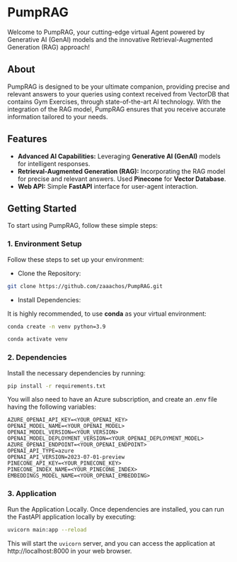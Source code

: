 # PumpRAG

Welcome to PumpRAG, your cutting-edge virtual Agent powered by Generative AI (GenAI) models and the innovative Retrieval-Augmented Generation (RAG) approach!

## About

PumpRAG is designed to be your ultimate companion, providing precise and relevant answers to your queries using context received from VectorDB that contains Gym Exercises, through state-of-the-art AI technology. With the integration of the RAG model, PumpRAG ensures that you receive accurate information tailored to your needs.

## Features

- **Advanced AI Capabilities:** Leveraging **Generative AI (GenAI)** models for intelligent responses.
- **Retrieval-Augmented Generation (RAG):** Incorporating the RAG model for precise and relevant answers. Used **Pinecone** for **Vector Database**.
- **Web API:** Simple **FastAPI** interface for user-agent interaction.

## Getting Started

To start using PumpRAG, follow these simple steps:

### 1. Environment Setup

Follow these steps to set up your environment:
- Clone the Repository:

```bash
git clone https://github.com/zaaachos/PumpRAG.git
```

- Install Dependencies:
  
It is highly recommended, to use **conda** as your virtual environment:
```bash
conda create -n venv python=3.9
```
```bash
conda activate venv
```

### 2. Dependencies
Install the necessary dependencies by running:
```bash
pip install -r requirements.txt
```

You will also need to have an Azure subscription, and create an .env file having the following variables:
```
AZURE_OPENAI_API_KEY=<YOUR_OPENAI_KEY>
OPENAI_MODEL_NAME=<YOUR_OPENAI_MODEL>
OPENAI_MODEL_VERSION=<YOUR_VERSION>
OPENAI_MODEL_DEPLOYMENT_VERSION=<YOUR_OPENAI_DEPLOYMENT_MODEL>
AZURE_OPENAI_ENDPOINT=<YOUR_OPENAI_ENDPOINT>
OPENAI_API_TYPE=azure
OPENAI_API_VERSION=2023-07-01-preview
PINECONE_API_KEY=<YOUR_PINECONE_KEY>
PINECONE_INDEX_NAME=<YOUR_PINECONE_INDEX>
EMBEDDINGS_MODEL_NAME=<YOUR_OPENAI_EMBEDDING>
```

### 3. Application
Run the Application Locally. Once dependencies are installed, you can run the FastAPI application locally by executing:

```bash
uvicorn main:app --reload
```

This will start the `uvicorn` server, and you can access the application at http://localhost:8000 in your web browser.
